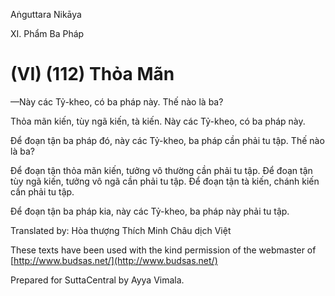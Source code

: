 Aṅguttara Nikāya

XI. Phẩm Ba Pháp

# (VI) (112) Thỏa Mãn

—Này các Tỷ-kheo, có ba pháp này. Thế nào là ba?

Thỏa mãn kiến, tùy ngã kiến, tà kiến. Này các Tỷ-kheo, có ba pháp này.

Ðể đoạn tận ba pháp đó, này các Tỷ-kheo, ba pháp cần phải tu tập. Thế nào là ba?

Ðể đoạn tận thỏa mãn kiến, tưởng vô thường cần phải tu tập. Ðể đoạn tận tùy ngã kiến, tưởng vô ngã cần phải tu tập. Ðể đoạn tận tà kiến, chánh kiến cần phải tu tập.

Ðể đoạn tận ba pháp kia, này các Tỷ-kheo, ba pháp này phải tu tập.

Translated by: Hòa thượng Thích Minh Châu dịch Việt

These texts have been used with the kind permission of the webmaster of [http://www.budsas.net/](http://www.budsas.net/)

Prepared for SuttaCentral by Ayya Vimala.